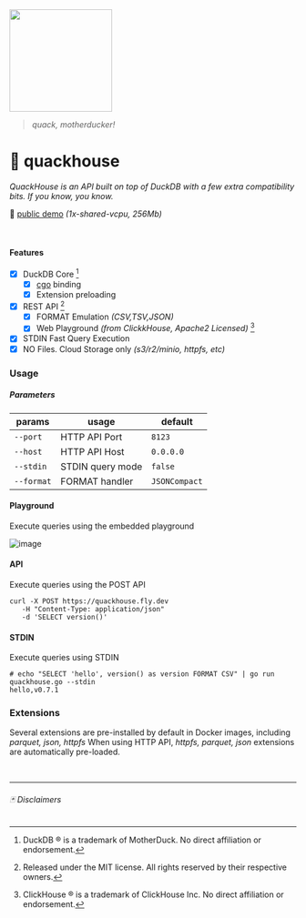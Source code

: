 <img src="https://user-images.githubusercontent.com/1423657/230504468-39bdecf5-b1c1-462c-bb11-91d147cde8d3.png" width=180 />

> _quack, motherducker!_

# :baby_chick: quackhouse

_QuackHouse is an API built on top of DuckDB with a few extra compatibility bits. If you know, you know._

:hatched_chick:	[public demo](https://quackhouse.fly.dev) _(1x-shared-vcpu, 256Mb)_

<br>

#### Features

- [x] DuckDB Core [^1]
  - [x] [cgo](https://github.com/marcboeker/go-duckdb) binding
  - [x] Extension preloading
- [x] REST API [^3]
  - [x] FORMAT Emulation _(CSV,TSV,JSON)_
  - [x] Web Playground _(from ClickkHouse, Apache2 Licensed)_ [^2]
- [x] STDIN Fast Query Execution
- [x] NO Files. Cloud Storage only _(s3/r2/minio, httpfs, etc)_

### Usage

##### Parameters

| params | usage | default |
|-- |-- |-- |
| `--port` | HTTP API Port | `8123` |
| `--host` | HTTP API Host | `0.0.0.0` |
| `--stdin` | STDIN query mode | `false` |
| `--format` | FORMAT handler | `JSONCompact` |


#### Playground
Execute queries using the embedded playground

![image](https://user-images.githubusercontent.com/1423657/230783859-1c69910b-6bf2-42df-8b1d-876b94fc3419.png)

#### API
Execute queries using the POST API
```
curl -X POST https://quackhouse.fly.dev 
   -H "Content-Type: application/json"
   -d 'SELECT version()'  
```

#### STDIN
Execute queries using STDIN
```
# echo "SELECT 'hello', version() as version FORMAT CSV" | go run quackhouse.go --stdin
hello,v0.7.1
```

### Extensions
Several extensions are pre-installed by default in Docker images, including _parquet, json, httpfs_
When using HTTP API, _httpfs, parquet, json_ extensions are automatically pre-loaded.

<br>

-------

###### :black_joker: Disclaimers 

[^1]: DuckDB ® is a trademark of MotherDuck. No direct affiliation or endorsement.
[^2]: ClickHouse ® is a trademark of ClickHouse Inc. No direct affiliation or endorsement.
[^3]: Released under the MIT license. All rights reserved by their respective owners.

